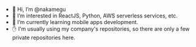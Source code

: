 - 👋 Hi, I’m @nakamegu
- 👀 I’m interested in ReactJS, Python, AWS serverless services, etc.
- 🌱 I’m currently learning mobile apps development. 
- ✋ I'm usually using my company's repositories, so there are only a few private repositories here.

<!---
nakamegu/nakamegu is a ✨ special ✨ repository because its `README.md` (this file) appears on your GitHub profile.
You can click the Preview link to take a look at your changes.
--->
